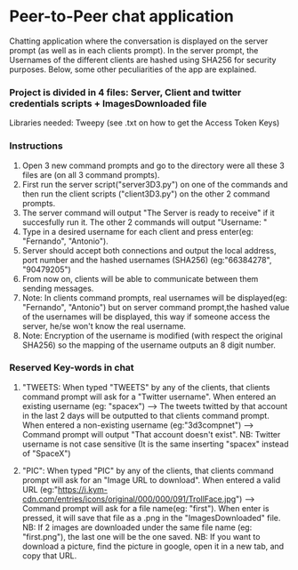 # Peer-to-Peer chat application #
Chatting application where the conversation is displayed on the server prompt (as well as in each clients prompt). In the server prompt, the Usernames of the different clients are hashed using SHA256 for security purposes. Below, some other peculiarities of the app are explained. 
### Project is divided in 4 files: Server, Client and twitter credentials scripts + ImagesDownloaded file ###
Libraries needed: Tweepy (see .txt on how to get the Access Token Keys)

### Instructions ###
1. Open 3 new command prompts and go to the directory were all these 3 files are (on all 3 command prompts).
2. First run the server script("server3D3.py") on one of the commands and then run the client scripts ("client3D3.py") on the other 2 command prompts.
3. The server command will output "The Server is ready to receive" if it succesfully run it. The other 2 commands will output "Username: "
4. Type in a desired username for each client and press enter(eg: "Fernando", "Antonio").
5. Server should accept both connections and output the local address, port number and the hashed usernames (SHA256) (eg:"66384278", "90479205")
6. From now on, clients will be able to communicate between them sending messages.
7. Note: In clients command prompts, real usernames will be displayed(eg: "Fernando", "Antonio") but on server command prompt,the hashed value of the usernames will be displayed, this way if someone access the server, he/se won't know the real username.
8. Note: Encryption of the username is modified (with respect the original SHA256) so the mapping of the username outputs an 8 digit number.

### Reserved Key-words in chat ###
1. "TWEETS: When typed "TWEETS" by any of the clients, that clients command prompt will ask for a "Twitter username".
		  When entered an existing username (eg: "spacex") --> The tweets twitted by that account in the last 2 days will be outputted to that clients command prompt.
		  When entered a non-existing username (eg:"3d3compnet") --> Command prompt will output "That account doesn't exist".
      NB: Twitter username is not case sensitive (It is the same inserting "spacex" instead of "SpaceX")
      
2. "PIC": When typed "PIC" by any of the clients, that clients command prompt will ask for an "Image URL to download".
		  When entered a valid URL (eg:"https://i.kym-cdn.com/entries/icons/original/000/000/091/TrollFace.jpg") --> Command prompt will ask for a file name(eg: "first").
	  	When enter is pressed, it will save that file as a .png in the "ImagesDownloaded" file.
		  NB: If 2 images are downloaded under the same file name (eg: "first.png"), the last one will be the one saved.
		  NB: If you want to download a picture, find the picture in google, open it in a new tab, and copy that URL.
